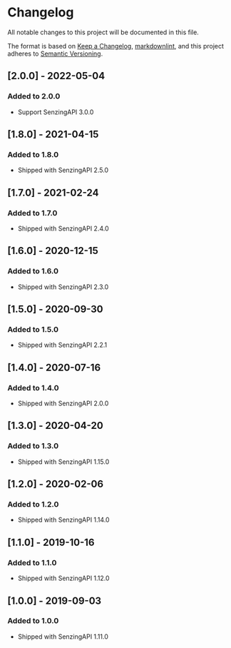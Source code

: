 # Changelog

All notable changes to this project will be documented in this file.

The format is based on [Keep a Changelog](https://keepachangelog.com/en/1.0.0/),
[markdownlint](https://dlaa.me/markdownlint/),
and this project adheres to [Semantic Versioning](https://semver.org/spec/v2.0.0.html).

## [2.0.0] - 2022-05-04

### Added to 2.0.0

- Support SenzingAPI 3.0.0

## [1.8.0] - 2021-04-15

### Added to 1.8.0

- Shipped with SenzingAPI 2.5.0

## [1.7.0] - 2021-02-24

### Added to 1.7.0

- Shipped with SenzingAPI 2.4.0

## [1.6.0] - 2020-12-15

### Added to 1.6.0

- Shipped with SenzingAPI 2.3.0

## [1.5.0] - 2020-09-30

### Added to 1.5.0

- Shipped with SenzingAPI 2.2.1

## [1.4.0] - 2020-07-16

### Added to 1.4.0

- Shipped with SenzingAPI 2.0.0

## [1.3.0] - 2020-04-20

### Added to 1.3.0

- Shipped with SenzingAPI 1.15.0

## [1.2.0] - 2020-02-06

### Added to 1.2.0

- Shipped with SenzingAPI 1.14.0

## [1.1.0] - 2019-10-16

### Added to 1.1.0

- Shipped with SenzingAPI 1.12.0

## [1.0.0] - 2019-09-03

### Added to 1.0.0

- Shipped with SenzingAPI 1.11.0
